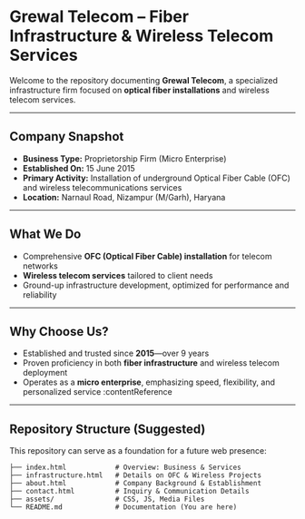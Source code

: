 #  Grewal Telecom – Fiber Infrastructure & Wireless Telecom Services

Welcome to the repository documenting **Grewal Telecom**, a specialized infrastructure firm focused on **optical fiber installations** and wireless telecom services.

---

##  Company Snapshot

- **Business Type:** Proprietorship Firm (Micro Enterprise)  
- **Established On:** 15 June 2015  
- **Primary Activity:** Installation of underground Optical Fiber Cable (OFC) and wireless telecommunications services  
- **Location:** Narnaul Road, Nizampur (M/Garh), Haryana

---

##  What We Do

- Comprehensive **OFC (Optical Fiber Cable) installation** for telecom networks  
- **Wireless telecom services** tailored to client needs  
- Ground-up infrastructure development, optimized for performance and reliability

---

##  Why Choose Us?

- Established and trusted since **2015**—over 9 years
- Proven proficiency in both **fiber infrastructure** and wireless telecom deployment  
- Operates as a **micro enterprise**, emphasizing speed, flexibility, and personalized service :contentReference

---

##  Repository Structure (Suggested)

This repository can serve as a foundation for a future web presence:

```plaintext
├── index.html            # Overview: Business & Services
├── infrastructure.html   # Details on OFC & Wireless Projects
├── about.html            # Company Background & Establishment
├── contact.html          # Inquiry & Communication Details
├── assets/               # CSS, JS, Media Files
└── README.md             # Documentation (You are here)
